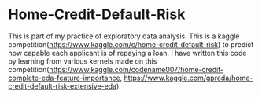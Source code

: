 # Home-Credit-Default-Risk

This is part of my practice of exploratory data analysis. This is a kaggle competition(https://www.kaggle.com/c/home-credit-default-risk) to predict how capable each applicant is of repaying a loan. I have written this code by learning from various kernels made on this competition(https://www.kaggle.com/codename007/home-credit-complete-eda-feature-importance, https://www.kaggle.com/gpreda/home-credit-default-risk-extensive-eda).
